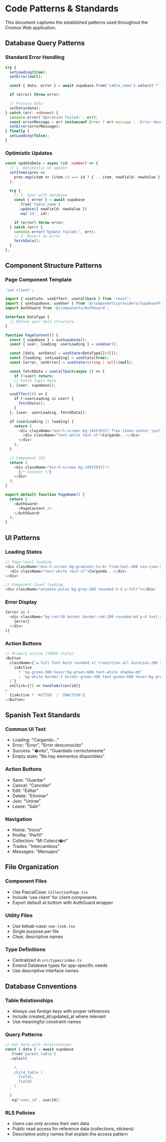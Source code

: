 # Code Patterns & Standards

This document captures the established patterns used throughout the Cromos Web application.

## Database Query Patterns

### Standard Error Handling

```typescript
try {
  setLoading(true);
  setError(null);

  const { data, error } = await supabase.from('table_name').select('*');

  if (error) throw error;

  // Process data
  setData(data);
} catch (err: unknown) {
  console.error('Operation failed:', err);
  const errorMessage = err instanceof Error ? err.message : 'Error desconocido';
  setError(errorMessage);
} finally {
  setLoading(false);
}
```

### Optimistic Updates

```typescript
const updateData = async (id: number) => {
  // 1. Optimistic UI update
  setItems(prev =>
    prev.map(item => (item.id === id ? { ...item, newField: newValue } : item))
  );

  try {
    // 2. Sync with database
    const { error } = await supabase
      .from('table_name')
      .update({ newField: newValue })
      .eq('id', id);

    if (error) throw error;
  } catch (err) {
    console.error('Update failed:', err);
    // 3. Revert on error
    fetchData();
  }
};
```

## Component Structure Patterns

### Page Component Template

```typescript
'use client';

import { useState, useEffect, useCallback } from 'react';
import { useSupabase, useUser } from '@/components/providers/SupabaseProvider';
import AuthGuard from '@/components/AuthGuard';

interface DataType {
  // Define your data structure
}

function PageContent() {
  const { supabase } = useSupabase();
  const { user, loading: userLoading } = useUser();

  const [data, setData] = useState<DataType[]>([]);
  const [loading, setLoading] = useState(true);
  const [error, setError] = useState<string | null>(null);

  const fetchData = useCallback(async () => {
    if (!user) return;
    // Fetch logic here
  }, [user, supabase]);

  useEffect(() => {
    if (!userLoading && user) {
      fetchData();
    }
  }, [user, userLoading, fetchData]);

  if (userLoading || loading) {
    return (
      <div className="min-h-screen bg-[#1F2937] flex items-center justify-center">
        <div className="text-white text-xl">Cargando...</div>
      </div>
    );
  }

  // Component JSX
  return (
    <div className="min-h-screen bg-[#1F2937]">
      {/* Content */}
    </div>
  );
}

export default function PageName() {
  return (
    <AuthGuard>
      <PageContent />
    </AuthGuard>
  );
}
```

## UI Patterns

### Loading States

```typescript
// Page-level loading
<div className="min-h-screen bg-gradient-to-br from-teal-400 via-cyan-500 to-blue-600 flex items-center justify-center">
  <div className="text-white text-xl">Cargando...</div>
</div>

// Component-level loading
<div className="animate-pulse bg-gray-200 rounded h-4 w-full"></div>
```

### Error Display

```typescript
{error && (
  <div className="bg-red-50 border border-red-200 rounded-md p-4 text-red-700">
    {error}
  </div>
)}
```

### Action Buttons

```typescript
// Primary action (TENGO style)
<Button
  className={`w-full font-bold rounded-xl transition-all duration-200 ${
    isActive
      ? 'bg-green-500 hover:bg-green-600 text-white shadow-md'
      : 'bg-white border-2 border-green-500 text-green-600 hover:bg-green-50'
  }`}
  onClick={() => handleAction(id)}
>
  {isActive ? 'ACTIVO' : 'INACTIVO'}
</Button>
```

## Spanish Text Standards

### Common UI Text

- Loading: "Cargando..."
- Error: "Error", "Error desconocido"
- Success: "�xito", "Guardado correctamente"
- Empty state: "No hay elementos disponibles"

### Action Buttons

- Save: "Guardar"
- Cancel: "Cancelar"
- Edit: "Editar"
- Delete: "Eliminar"
- Join: "Unirse"
- Leave: "Salir"

### Navigation

- Home: "Inicio"
- Profile: "Perfil"
- Collection: "Mi Colecci�n"
- Trades: "Intercambios"
- Messages: "Mensajes"

## File Organization

### Component Files

- Use PascalCase: `CollectionPage.tsx`
- Include 'use client' for client components
- Export default at bottom with AuthGuard wrapper

### Utility Files

- Use kebab-case: `nav-link.tsx`
- Single purpose per file
- Clear, descriptive names

### Type Definitions

- Centralized in `src/types/index.ts`
- Extend Database types for app-specific needs
- Use descriptive interface names

## Database Conventions

### Table Relationships

- Always use foreign keys with proper references
- Include created_at/updated_at where relevant
- Use meaningful constraint names

### Query Patterns

```typescript
// Get data with relationships
const { data } = await supabase
  .from('parent_table')
  .select(
    `
    *,
    child_table (
      field1,
      field2
    )
  `
  )
  .eq('user_id', userId);
```

### RLS Policies

- Users can only access their own data
- Public read access for reference data (collections, stickers)
- Descriptive policy names that explain the access pattern

